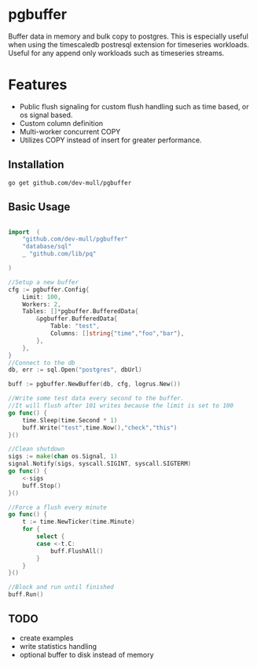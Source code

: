 # pgbuffer
Buffer data in memory and bulk copy to postgres. This is especially useful when using the timescaledb postresql extension for timeseries workloads.
Useful for any append only workloads such as timeseries streams.

# Features
- Public flush signaling for custom flush handling such as time based, or os signal based.
- Custom column definition
- Multi-worker concurrent COPY
- Utilizes COPY instead of insert for greater performance.
## Installation
```shell
go get github.com/dev-mull/pgbuffer
```
## Basic Usage

```go

import 	(
    "github.com/dev-mull/pgbuffer"
    "database/sql"
    _ "github.com/lib/pq"

)

//Setup a new buffer
cfg := pgbuffer.Config{
    Limit: 100,
    Workers: 2,
    Tables: []*pgbuffer.BufferedData{
    	&pgbuffer.BufferedData{
    		Table: "test",
    		Columns: []string{"time","foo","bar"},
    	},
    },
}
//Connect to the db
db, err := sql.Open("postgres", dbUrl)

buff := pgbuffer.NewBuffer(db, cfg, logrus.New())

//Write some test data every second to the buffer.
//It will flush after 101 writes because the limit is set to 100
go func() {
    time.Sleep(time.Second * 1)
    buff.Write("test",time.Now(),"check","this")
}()

//Clean shutdown
sigs := make(chan os.Signal, 1)
signal.Notify(sigs, syscall.SIGINT, syscall.SIGTERM)
go func() {
    <-sigs
    buff.Stop()
}()

//Force a flush every minute
go func() {
    t := time.NewTicker(time.Minute)
    for {
        select {
        case <-t.C:
            buff.FlushAll()
        }   
    }
}()

//Block and run until finished
buff.Run()


```
## TODO
- create examples
- write statistics handling
- optional buffer to disk instead of memory
